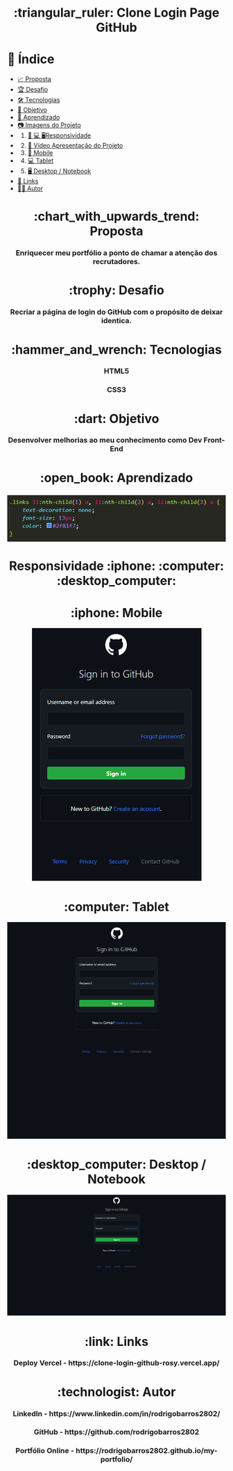 <h1 align="center">:triangular_ruler: Clone Login Page GitHub</h1>

# :memo: Índice
* [:chart_with_upwards_trend: Proposta]()
* [:trophy: Desafio]()
* [:hammer_and_wrench: Tecnologias]()
* [:dart: Objetivo]()
* [:open_book: Aprendizado]()
* [:camera: Imagens do Projeto]()
* 1. [:iphone: :computer: :desktop_computer:Responsividade]()
* 2. [:movie_camera: Vídeo Apresentação do Projeto]()
* 3. [:iphone: Mobile]()
* 4. [:computer: Tablet]()
* 5. [:desktop_computer: Desktop / Notebook]()
* [:link: Links]()
* [:technologist: Autor]()

<h1 align="center">:chart_with_upwards_trend: Proposta</h1>
<h3 align="center">Enriquecer meu portfólio a ponto de chamar a atenção dos recrutadores.</h3>

<h1 align="center">:trophy: Desafio</h1>
<h3 align="center">Recriar a página de login do GitHub com o propósito de deixar identica.</h3>

<h1 align="center">:hammer_and_wrench: Tecnologias</h1>
<h3 align="center">HTML5</h3>
<h3 align="center">CSS3</h3>

<h1 align="center">:dart: Objetivo</h1>
<h3 align="center">Desenvolver melhorias ao meu conhecimento como Dev Front-End</h3>

<h1 align="center">:open_book: Aprendizado</h1>
<h3 align="center"></h3>

<div align="center">
<img align="center" src="assets/img/nth-child.png">
</div>

<h1 align="center">Responsividade :iphone: :computer: :desktop_computer:</h1>

<h1 align="center">:iphone: Mobile</h1>
<p align="center"><img src="assets/img/mobile.png"></p>

<h1 align="center">:computer: Tablet</h1>
<p align="center"><img src="assets/img/tablet.png"></p>

<h1 align="center">:desktop_computer: Desktop / Notebook</h1>
<p align="center"><img src="assets/img/desktop.png"></p>

<h1 align="center">:link: Links</h1>
<h3 align="center">Deploy Vercel - https://clone-login-github-rosy.vercel.app/</h3>

<h1 align="center">:technologist: Autor</h1>
<h3 align="center">LinkedIn - https://www.linkedin.com/in/rodrigobarros2802/</h3>

<h3 align="center">GitHub - https://github.com/rodrigobarros2802</h3> 

<h3 align="center">Portfólio Online - https://rodrigobarros2802.github.io/my-portfolio/</h3>

